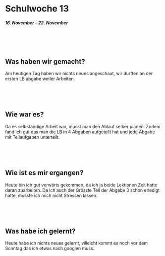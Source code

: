 # Schulwoche 13
##### 16. November - 22. November

<br>
<br>
<br>


## Was haben wir gemacht?

Am heutigen Tag haben wir nichts neues angeschaut, wir durften an der ersten LB abgabe weiter Arbeiten.


<br>
<br>
<br>

## Wie war es?
Da es selbständige Arbeit war, musst man den Ablauf selber planen. 
Zudem fand ich gut das man die LB in 4 Abgaben aufgeteilt hat und jede Abgabe mit Teilaufgaben unterteilt.

<br>
<br>
<br>

## Wie ist es mir ergangen?
Heute bin ich gut vorwärts gekommen, da ich ja beide Lektionen Zeit hatte daran zuarbeiten. 
Da ich auch der Grösste Teil der Abgabe 3 schon erledigt hatte, musste ich mich nicht Stressen lassen.

<br>
<br>
<br>

## Was habe ich gelernt?

Heute habe ich nichts neues gelernt, villeicht kommt es noch vor dem Sonntag das ich etwas nach googlen muss.
